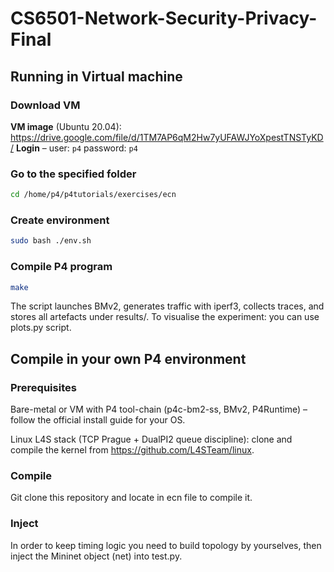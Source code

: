 # CS6501-Network-Security-Privacy-Final

## Running in Virtual machine

### Download VM
**VM image** (Ubuntu 20.04): <https://drive.google.com/file/d/1TM7AP6qM2Hw7yUFAWJYoXpestTNSTyKD/>
**Login** – user: `p4`   password: `p4`

### Go to the specified folder
```bash
cd /home/p4/p4tutorials/exercises/ecn
```

### Create environment
```bash
sudo bash ./env.sh
```

### Compile P4 program
```bash
make
```

The script launches BMv2, generates traffic with iperf3, collects traces, and stores all artefacts under results/. To visualise the experiment: you can use plots.py script.


## Compile in your own P4 environment

###  Prerequisites
Bare-metal or VM with P4 tool-chain (p4c-bm2-ss, BMv2, P4Runtime)
– follow the official install guide for your OS.

Linux L4S stack (TCP Prague + DualPI2 queue discipline):
clone and compile the kernel from https://github.com/L4STeam/linux.

### Compile

Git clone this repository and locate in ecn file to compile it.

### Inject

In order to keep timing logic you need to build topology by yourselves, then inject the Mininet object (net) into test.py.


